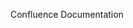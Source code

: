 Confluence Documentation


<!-- ###This is Backstage POC generation doc. We can edit this file on every subsequent change to our service.
###Date- 08/09/22
###Team name-
####Rishabh Sinha
####Aditya
####Mahammadi 
####Ahemad
####Michael
####Sarthak
####Bharat
####Sacsham
####Rishi Kumar
####Satya Annambhotla -->
